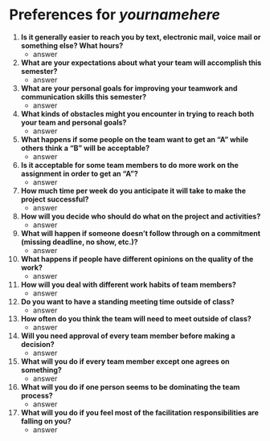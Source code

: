 # Preferences for _yournamehere_

1. __Is it generally easier to reach you by text, electronic mail, voice mail or something else?  What hours?__ 
   * answer
1. __What are your expectations about what your team will accomplish this semester?__ 
   * answer
1. __What are your personal goals for improving your teamwork and communication skills this semester?__ 
   * answer
1. __What kinds of obstacles might you encounter in trying to reach both your team and personal goals?__ 
   * answer
1. __What happens if some people on the team want to get an “A” while others think a “B” will be acceptable?__ 
   * answer
1. __Is it acceptable for some team members to do more work on the assignment in order to get an “A”?__ 
   * answer
1. __How much time per week do you anticipate it will take to make the project successful?__ 
   * answer
1. __How will you decide who should do what on the project and activities?__ 
   * answer
1. __What will happen if someone doesn’t follow through on a commitment (missing deadline, no show, etc.)?__ 
   * answer
1. __What happens if people have different opinions on the quality of the work?__ 
   * answer
1. __How will you deal with different work habits of team members?__ 
   * answer
1. __Do you want to have a standing meeting time outside of class?__ 
   * answer
1. __How often do you think the team will need to meet outside of class?__ 
   * answer
1. __Will you need approval of every team member before making a decision?__ 
   * answer
1. __What will you do if every team member except one agrees on something?__ 
   * answer
1. __What will you do if one person seems to be dominating the team process?__ 
   * answer
1. __What will you do if you feel most of the facilitation responsibilities are falling on you?__ 
   * answer